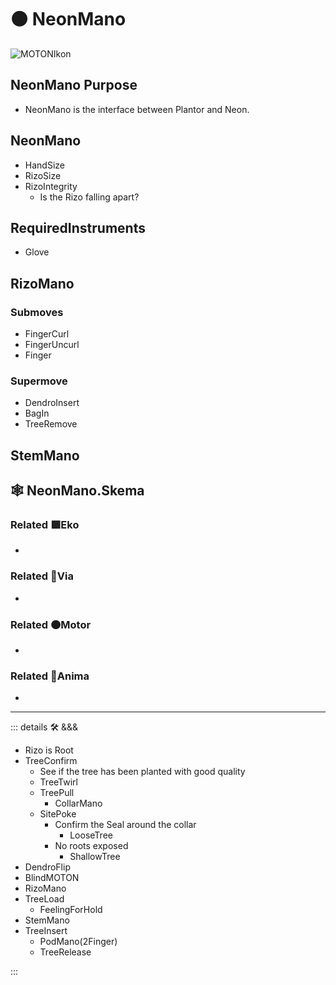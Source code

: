 # 🟠 <motor>NeonMano</motor>

![MOTONIkon](/Ikon/Motor_Ikon.png)

## NeonMano Purpose

- NeonMano is the interface between Plantor and Neon.

## NeonMano

- HandSize
- RizoSize
- RizoIntegrity
    - Is the Rizo falling apart?

## RequiredInstruments

- Glove

## RizoMano

### Submoves

- FingerCurl
- FingerUncurl
- Finger

### Supermove

- DendroInsert
- BagIn
- TreeRemove

## StemMano

## 🕸 NeonMano.Skema

### Related 🟩<ekos>Eko</ekos>

-

### Related 🔻<via>Via</via>

-

### Related 🟠<motor>Motor</motor>

-

### Related 💜<anima>Anima</anima>

-

---

<!-- =================================================== -->
<!-- =================================================== -->
<!-- =================================================== -->
<!-- =================================================== -->
<!-- =================================================== -->
::: details 🛠 <dev>&&&</dev>

- Rizo is Root
- TreeConfirm
    - See if the tree has been planted with good quality
    - TreeTwirl
    - TreePull
        - CollarMano
    - SitePoke
        - Confirm the Seal around the collar
            - LooseTree
        - No roots exposed
            - ShallowTree
- DendroFlip
- BlindMOTON
- RizoMano
- TreeLoad
    - FeelingForHold
- StemMano
- TreeInsert
    - PodMano(2Finger)
    - TreeRelease

:::
